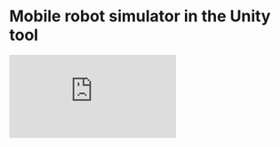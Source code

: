 # Mobile robot simulator in the Unity tool

![Thesis engineering](https://github.com/Szczyrk/Symulator-Robot-w-Mobilnych/blob/master/Thesis%20engineering.pdf)
